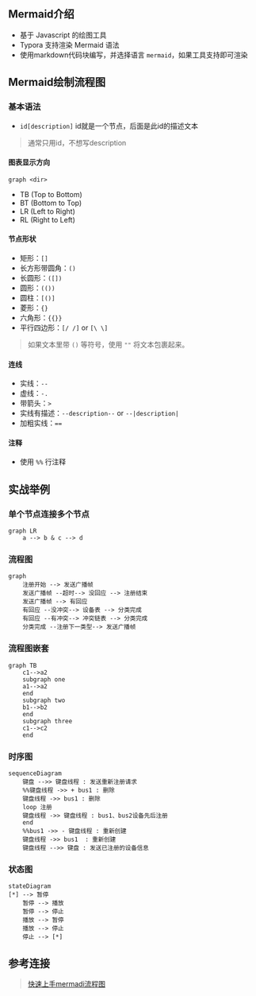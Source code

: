 
## Mermaid介绍
* 基于 Javascript 的绘图工具
* Typora 支持渲染 Mermaid 语法
* 使用markdown代码块编写，并选择语言 `mermaid`，如果工具支持即可渲染

## Mermaid绘制流程图

### 基本语法
* `id[description]`
id就是一个节点，后面是此id的描述文本
> 通常只用id，不想写description

#### 图表显示方向
`graph <dir>`
* TB (Top to Bottom)
* BT (Bottom to Top)
* LR (Left to Right)
* RL (Right to Left)

#### 节点形状
* 矩形：`[]`
* 长方形带圆角：`()`
* 长圆形：`([])`
* 圆形：`(())`
* 圆柱：`[()]`
* 菱形：`{}`
* 六角形：`{{}}`
* 平行四边形：`[/ /]` or `[\ \]` 

> 如果文本里带 `()` 等符号，使用 `""` 将文本包裹起来。

#### 连线
* 实线：`--`
* 虚线：`-.`
* 带箭头：`>`
* 实线有描述：`--description--` or `--|description|`
* 加粗实线：`==`

#### 注释
* 使用 `%%` 行注释


## 实战举例

### 单个节点连接多个节点
```mermaid
graph LR
    a --> b & c --> d
```

### 流程图
```mermaid
graph 
	注册开始 --> 发送广播帧
	发送广播帧 --超时--> 没回应 --> 注册结束
	发送广播帧 --> 有回应
	有回应 --没冲突--> 设备表 --> 分类完成
	有回应 --有冲突--> 冲突链表 --> 分类完成
	分类完成 --注册下一类型--> 发送广播帧
```

### 流程图嵌套
```mermaid
graph TB
    c1-->a2
    subgraph one
    a1-->a2
    end
    subgraph two
    b1-->b2
    end
    subgraph three
    c1-->c2
    end
```

### 时序图
```mermaid
sequenceDiagram
    键盘 -->> 键盘线程 : 发送重新注册请求
    %%键盘线程 ->> + bus1 : 删除
    键盘线程 ->> bus1 : 删除
    loop 注册
    键盘线程 ->> 键盘线程 : bus1、bus2设备先后注册
    end
    %%bus1 ->> - 键盘线程 : 重新创建
    键盘线程 ->> bus1  : 重新创建
    键盘线程 -->> 键盘 : 发送已注册的设备信息
```

### 状态图
```mermaid
stateDiagram
[*] --> 暂停
    暂停 --> 播放
    暂停 --> 停止
    播放 --> 暂停
    播放 --> 停止
    停止 --> [*] 
```


## 参考连接
> [快速上手mermadi流程图](https://snowdreams1006.github.io/write/mermaid-flow-chart.html)
> 
